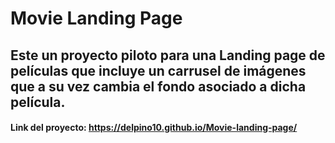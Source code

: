 # Movie Landing Page
## Este un proyecto piloto para una Landing page de películas que incluye un carrusel de imágenes que a su vez cambia el fondo asociado a dicha película.

#### Link del proyecto: https://delpino10.github.io/Movie-landing-page/

